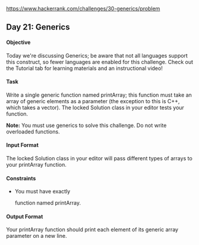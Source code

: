 https://www.hackerrank.com/challenges/30-generics/problem

## Day 21: Generics

#### Objective
Today we're discussing Generics; be aware that not all languages support this construct, so fewer languages are enabled for this challenge. Check out the Tutorial tab for learning materials and an instructional video!

#### Task
Write a single generic function named printArray; this function must take an array of generic elements as a parameter (the exception to this is C++, which takes a vector). The locked Solution class in your editor tests your function.

**Note:** You must use generics to solve this challenge. Do not write overloaded functions.

#### Input Format

The locked Solution class in your editor will pass different types of arrays to your printArray function.

#### Constraints

- You must have exactly 

    function named printArray.

#### Output Format

Your printArray function should print each element of its generic array parameter on a new line.
